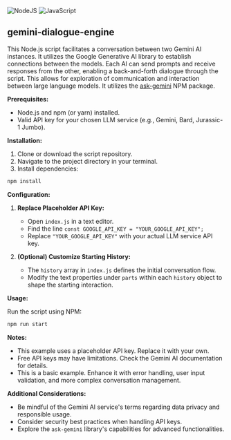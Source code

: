 ![NodeJS](https://img.shields.io/badge/node.js-6DA55F?style=for-the-badge&logo=node.js&logoColor=white)
![JavaScript](https://img.shields.io/badge/javascript-%23323330.svg?style=for-the-badge&logo=javascript&logoColor=%23F7DF1E)

## gemini-dialogue-engine

This Node.js script facilitates a conversation between two Gemini AI instances. It utilizes the Google Generative AI library to establish connections between the models. Each AI can send prompts and receive responses from the other, enabling a back-and-forth dialogue through the script. This allows for exploration of communication and interaction between large language models. It utilizes the [ask-gemini](https://github.com/theprogramking/ask-gemini) NPM package.

**Prerequisites:**

* Node.js and npm (or yarn) installed.
* Valid API key for your chosen LLM service (e.g., Gemini, Bard, Jurassic-1 Jumbo).

**Installation:**

1. Clone or download the script repository.
2. Navigate to the project directory in your terminal.
3. Install dependencies:

```bash
npm install
```

**Configuration:**

1. **Replace Placeholder API Key:**
   * Open `index.js` in a text editor.
   * Find the line `const GOOGLE_API_KEY = "YOUR_GOOGLE_API_KEY";`
   * Replace `"YOUR_GOOGLE_API_KEY"` with your actual LLM service API key.

2. **(Optional) Customize Starting History:**
   * The `history` array in `index.js` defines the initial conversation flow.
   * Modify the text properties under `parts` within each `history` object to shape the starting interaction.

**Usage:**

Run the script using NPM:

```bash
npm run start
```

**Notes:**

* This example uses a placeholder API key. Replace it with your own.
* Free API keys may have limitations. Check the Gemini AI documentation for details.
* This is a basic example. Enhance it with error handling, user input validation, and more complex conversation management.

**Additional Considerations:**

* Be mindful of the Gemini AI service's terms regarding data privacy and responsible usage.
* Consider security best practices when handling API keys.
* Explore the `ask-gemini` library's capabilities for advanced functionalities.
